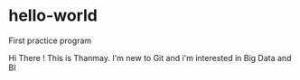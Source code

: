 # hello-world
First practice program

Hi There ! This is Thanmay. I'm new to Git and i'm
interested in Big Data and BI 
